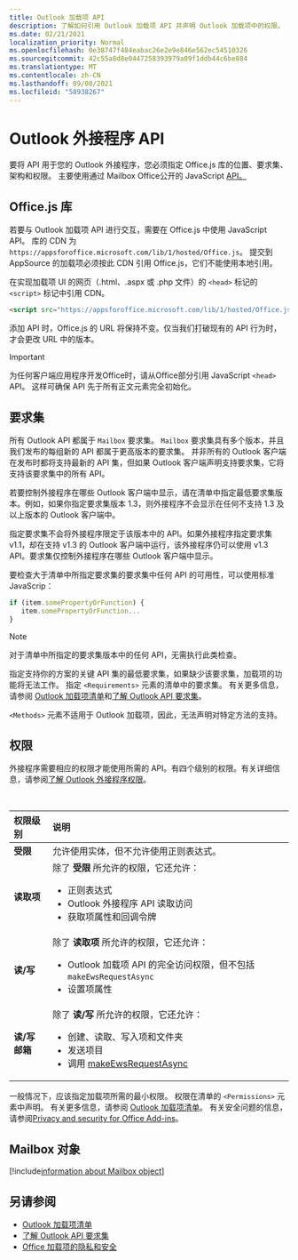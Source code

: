 ```yaml
---
title: Outlook 加载项 API
description: 了解如何引用 Outlook 加载项 API 并声明 Outlook 加载项中的权限。
ms.date: 02/21/2021
localization_priority: Normal
ms.openlocfilehash: 0e38747f484eabac26e2e9e846e562ec54510326
ms.sourcegitcommit: 42c55a8d8e0447258393979a09f1ddb44c6be884
ms.translationtype: MT
ms.contentlocale: zh-CN
ms.lasthandoff: 09/08/2021
ms.locfileid: "58938267"
---
```

# <a name="outlook-add-in-apis"></a>Outlook 外接程序 API

要将 API 用于您的 Outlook 外接程序，您必须指定 Office.js 库的位置、要求集、架构和权限。 主要使用通过 Mailbox Office公开的 JavaScript [API。](#mailbox-object)

## <a name="officejs-library"></a>Office.js 库

若要与 Outlook 加载项 API 进行交互，需要在 Office.js 中使用 JavaScript API。 库的 CDN 为 `https://appsforoffice.microsoft.com/lib/1/hosted/Office.js`。 提交到 AppSource 的加载项必须按此 CDN 引用 Office.js，它们不能使用本地引用。

在实现加载项 UI 的网页（.html、.aspx 或 .php 文件）的 `<head>` 标记的 `<script>` 标记中引用 CDN。

```HTML
<script src="https://appsforoffice.microsoft.com/lib/1/hosted/Office.js" type="text/javascript"></script>
```
添加 API 时，Office.js 的 URL 将保持不变。仅当我们打破现有的 API 行为时，才会更改 URL 中的版本。

> [!IMPORTANT]
> 为任何客户端应用程序开发Office时，请从Office部分引用 JavaScript `<head>` API。 这样可确保 API 先于所有正文元素完全初始化。

## <a name="requirement-sets"></a>要求集

所有 Outlook API 都属于 `Mailbox` 要求集。 `Mailbox` 要求集具有多个版本，并且我们发布的每组新的 API 都属于更高版本的要求集。 并非所有的 Outlook 客户端在发布时都将支持最新的 API 集，但如果 Outlook 客户端声明支持要求集，它将支持该要求集中的所有 API。

若要控制外接程序在哪些 Outlook 客户端中显示，请在清单中指定最低要求集版本。例如，如果你指定要求集版本 1.3，则外接程序不会显示在任何不支持 1.3 及以上版本的 Outlook 客户端中。

指定要求集不会将外接程序限定于该版本中的 API。如果外接程序指定要求集 v1.1，却在支持 v1.3 的 Outlook 客户端中运行，该外接程序仍可以使用 v1.3 API。要求集仅控制外接程序在哪些 Outlook 客户端中显示。

要检查大于清单中所指定要求集的要求集中任何 API 的可用性，可以使用标准 JavaScrip：

```js
if (item.somePropertyOrFunction) {
   item.somePropertyOrFunction...  
}
```

> [!NOTE]
> 对于清单中所指定的要求集版本中的任何 API，无需执行此类检查。

指定支持你的方案的关键 API 集的最低要求集，如果缺少该要求集，加载项的功能将无法工作。 指定 `<Requirements>` 元素的清单中的要求集。 有关更多信息，请参阅 [Outlook 加载项清单](manifests.md)和[了解 Outlook API 要求集](../reference/requirement-sets/outlook-api-requirement-sets.md)。

`<Methods>` 元素不适用于 Outlook 加载项，因此，无法声明对特定方法的支持。

## <a name="permissions"></a>权限

外接程序需要相应的权限才能使用所需的 API。有四个级别的权限。有关详细信息，请参阅[了解 Outlook 外接程序权限](understanding-outlook-add-in-permissions.md)。

<br/>

|权限级别|说明|
|:-----|:-----|
| **受限** | 允许使用实体，但不允许使用正则表达式。 |
| **读取项** | 除了 **受限** 所允许的权限，它还允许：<ul><li>正则表达式</li><li>Outlook 外接程序 API 读取访问</li><li>获取项属性和回调令牌</li></ul> |
| **读/写** | 除了 **读取项** 所允许的权限，它还允许：<ul><li>Outlook 加载项 API 的完全访问权限，但不包括 `makeEwsRequestAsync`</li><li>设置项属性</li></ul> |
| **读/写邮箱** | 除了 **读/写** 所允许的权限，它还允许：<ul><li>创建、读取、写入项和文件夹</li><li>发送项目</li><li>调用 [makeEwsRequestAsync](../reference/objectmodel/preview-requirement-set/office.context.mailbox.md#methods)</li></ul> |

一般情况下，应该指定加载项所需的最小权限。 权限在清单的 `<Permissions>` 元素中声明。 有关更多信息，请参阅 [Outlook 加载项清单](manifests.md)。 有关安全问题的信息，请参阅[Privacy and security for Office Add-ins](../concepts/privacy-and-security.md)。

## <a name="mailbox-object"></a>Mailbox 对象

[!include[information about Mailbox object](../includes/mailbox-object-desc.md)]

## <a name="see-also"></a>另请参阅

- [Outlook 加载项清单](manifests.md)
- [了解 Outlook API 要求集](../reference/requirement-sets/outlook-api-requirement-sets.md)
- [Office 加载项的隐私和安全](../concepts/privacy-and-security.md)
